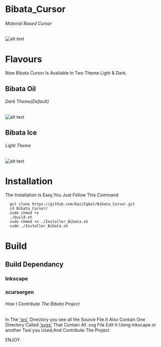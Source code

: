 # Bibata_Cursor
###### Material Based Cursor
![alt text](https://github.com/KaizIqbal/Bibata_Cursor/blob/master/image/wall.png)
# Flavours
Now Bibata Cursor Is Available In Two Theme Light & Dark.

## Bibata Oil
###### Dark Theme(Default)
 ![alt text](https://github.com/KaizIqbal/Bibata_Cursor/blob/master/image/Bibata_Oil_all.png)
 ## Bibata Ice
 ###### Light Theme
  ![alt text](https://github.com/KaizIqbal/Bibata_Cursor/blob/master/image/Bibata_ice_all.png)
# Installation
The Installation Is Easy,You Just Follow This Command

      git clone https://github.com/KaizIqbal/Bibata_Cursor.git
      cd Bibata_Cursor/
      sudo chmod +x
      ./build.sh
      sudo chmod +x ./Installer_Bibata.sh
      sudo ./Installer_Bibata.sh  

# Build
## Build Dependancy
### Inkscape
### xcursorgen

###### How I Contribute The Bibata Project
In The ['src'](https://github.com/KaizIqbal/Bibata_Cursor/tree/master/src) Directory you see all the Source File.It Also Contain One Directory Called ['svgs'](https://github.com/KaizIqbal/Bibata_Cursor/tree/master/src/Bibata/svgs) That Contain All .svg File Edit It Using Inkscape or another Tool you Used,And Contribute The Project


ENJOY.
